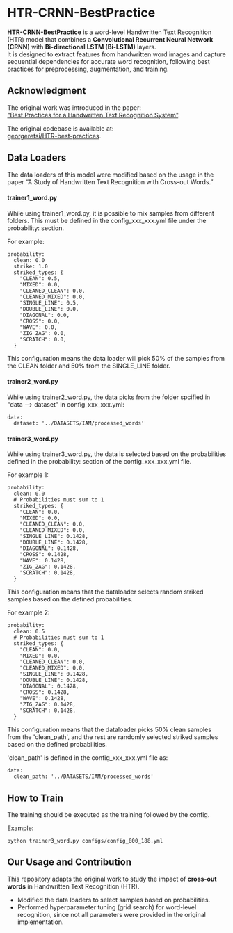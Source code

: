 # HTR-CRNN-BestPractice

**HTR-CRNN-BestPractice** is a word-level Handwritten Text Recognition (HTR) model that combines a **Convolutional Recurrent Neural Network (CRNN)** with **Bi-directional LSTM (Bi-LSTM)** layers.  
It is designed to extract features from handwritten word images and capture sequential dependencies for accurate word recognition, following best practices for preprocessing, augmentation, and training.


## Acknowledgment

The original work was introduced in the paper:  
["Best Practices for a Handwritten Text Recognition System"](https://arxiv.org/abs/2404.11339).  

The original codebase is available at:  
[georgeretsi/HTR-best-practices](https://github.com/georgeretsi/HTR-best-practices).  

## Data Loaders
The data loaders of this model were modified based on the usage in the paper “A Study of Handwritten Text Recognition with Cross-out Words.”

#### trainer1_word.py
While using trainer1_word.py, it is possible to mix samples from different folders. This must be defined in the config_xxx_xxx.yml file under the probability: section.

For example:
```
probability:
  clean: 0.0
  strike: 1.0
  striked_types: {
    "CLEAN": 0.5,
    "MIXED": 0.0,
    "CLEANED_CLEAN": 0.0,
    "CLEANED_MIXED": 0.0, 
    "SINGLE_LINE": 0.5,
    "DOUBLE_LINE": 0.0,
    "DIAGONAL": 0.0, 
    "CROSS": 0.0,
    "WAVE": 0.0, 
    "ZIG_ZAG": 0.0, 
    "SCRATCH": 0.0,
  }
```

This configuration means the data loader will pick 50% of the samples from the CLEAN folder and 50% from the SINGLE_LINE folder.

#### trainer2_word.py
While using trainer2_word.py, the data picks from the folder spcified in "data --> dataset" in config_xxx_xxx.yml:
```
data:
  dataset: '../DATASETS/IAM/processed_words'
```

#### trainer3_word.py
While using trainer3_word.py, the data is selected based on the probabilities defined in the probability: section of the config_xxx_xxx.yml file.

For example 1:
```
probability:
  clean: 0.0
  # Probabilities must sum to 1
  striked_types: {
    "CLEAN": 0.0,
    "MIXED": 0.0,
    "CLEANED_CLEAN": 0.0,
    "CLEANED_MIXED": 0.0, 
    "SINGLE_LINE": 0.1428,
    "DOUBLE_LINE": 0.1428,
    "DIAGONAL": 0.1428, 
    "CROSS": 0.1428,
    "WAVE": 0.1428, 
    "ZIG_ZAG": 0.1428, 
    "SCRATCH": 0.1428,
  }
```
This configuration means that the dataloader selects random striked samples based on the defined probabilities.


For example 2:
```
probability:
  clean: 0.5
  # Probabilities must sum to 1
  striked_types: {
    "CLEAN": 0.0,
    "MIXED": 0.0,
    "CLEANED_CLEAN": 0.0,
    "CLEANED_MIXED": 0.0, 
    "SINGLE_LINE": 0.1428,
    "DOUBLE_LINE": 0.1428,
    "DIAGONAL": 0.1428, 
    "CROSS": 0.1428,
    "WAVE": 0.1428, 
    "ZIG_ZAG": 0.1428, 
    "SCRATCH": 0.1428,
  }
```
This configuration means that the dataloader picks 50% clean samples from the 'clean_path', and the rest are randomly selected striked samples based on the defined probabilities.

'clean_path' is defined in the config_xxx_xxx.yml file as:
```
data:
  clean_path: '../DATASETS/IAM/processed_words'
```


## How to Train
The training should be executed as the training followed by the config.

Example:
```
python trainer3_word.py configs/config_800_188.yml
```
## Our Usage and Contribution

This repository adapts the original work to study the impact of **cross-out words** in Handwritten Text Recognition (HTR).  

- Modified the data loaders to select samples based on probabilities.  
- Performed hyperparameter tuning (grid search) for word-level recognition, since not all parameters were provided in the original implementation.  
